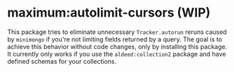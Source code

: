 # maximum:autolimit-cursors (WIP)

This package tries to eliminate unnecessary `Tracker.autorun` reruns caused by `minimongo` if you're not limiting fields returned by a query.
The goal is to achieve this behavior without code changes, only by installing this package. It currently only works if you use the `aldeed:collection2` package and have defined schemas for your collections.
